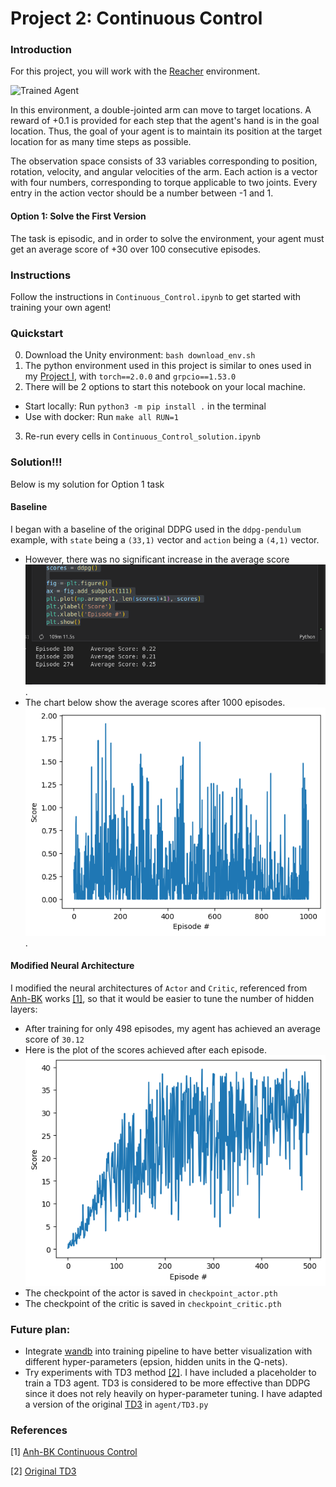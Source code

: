 [//]: # (Image References)

[image1]: https://user-images.githubusercontent.com/10624937/43851024-320ba930-9aff-11e8-8493-ee547c6af349.gif "Trained Agent"
[image2]: https://user-images.githubusercontent.com/10624937/43851646-d899bf20-9b00-11e8-858c-29b5c2c94ccc.png "Crawler"


# Project 2: Continuous Control

### Introduction

For this project, you will work with the [Reacher](https://github.com/Unity-Technologies/ml-agents/blob/master/docs/Learning-Environment-Examples.md#reacher) environment.

![Trained Agent][image1]

In this environment, a double-jointed arm can move to target locations. A reward of +0.1 is provided for each step that the agent's hand is in the goal location. Thus, the goal of your agent is to maintain its position at the target location for as many time steps as possible.

The observation space consists of 33 variables corresponding to position, rotation, velocity, and angular velocities of the arm. Each action is a vector with four numbers, corresponding to torque applicable to two joints. Every entry in the action vector should be a number between -1 and 1.


#### Option 1: Solve the First Version

The task is episodic, and in order to solve the environment,  your agent must get an average score of +30 over 100 consecutive episodes.




### Instructions

Follow the instructions in `Continuous_Control.ipynb` to get started with training your own agent!  


### Quickstart
0. Download the Unity environment: ```bash download_env.sh```
1. The python environment used in this project is similar to ones used in my [Project I](https://github.com/minhnna1112/banana-dqn-brain), with `torch==2.0.0` and `grpcio==1.53.0`
2. There will be 2 options to start this notebook on your local machine.
- Start locally: Run `python3 -m pip install .` in the terminal
- Use with docker: Run `make all RUN=1`
3. Re-run every cells in `Continuous_Control_solution.ipynb`

### Solution!!!
Below is my solution for Option 1 task
#### Baseline
I began with a baseline of the original DDPG used in the `ddpg-pendulum` example, with `state` being a `(33,1)` vector and `action` being a `(4,1)` vector.
   -  However, there was no significant increase in the average score![average_score](assets/baseline/result.png).
   -  The chart below show the average scores after 1000 episodes. ![output_baseline](assets/ddpg/output.png).

#### Modified Neural Architecture
I modified the neural architectures of `Actor` and `Critic`, referenced from [Anh-BK](https://github.com/Anh-BK/drl_continuous_control/blob/main/network/network_backbone.py) works [[1]](#1),  so that it would be easier to tune the number of hidden layers:
- After training for only 498 episodes, my agent has achieved an average score of `30.12`
- Here is the plot of the scores achieved after each episode.
![result](assets/solution/output.png)
- The checkpoint of the actor  is saved in `checkpoint_actor.pth`
- The checkpoint of the critic is saved in `checkpoint_critic.pth`

###  Future plan:
- Integrate [wandb](https://wandb.ai/) into training pipeline to have better visualization with different hyper-parameters (epsion, hidden units in the Q-nets).
- Try experiments with TD3 method [[2]](#2). I have included a placeholder to train a TD3 agent. TD3 is considered to be more effective than DDPG since it does not rely heavily on hyper-parameter tuning. I have adapted a version of the original [TD3](https://github.com/sfujim/TD3/blob/master/TD3.py) in `agent/TD3.py`

### References
[1] [Anh-BK Continuous Control](https://github.com/Anh-BK/drl_continuous_control/)

[2] [Original TD3](https://github.com/sfujim/TD3/)